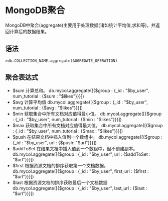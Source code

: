 # MongoDB聚合
MongoDB中聚合(aggregate)主要用于处理数据(诸如统计平均值,求和等)，并返回计算后的数据结果。

## 语法
```
>db.COLLECTION_NAME.aggregate(AGGREGATE_OPERATION)
```

## 聚合表达式
* $sum	计算总和。	db.mycol.aggregate([{$group : {_id : "$by_user", num_tutorial : {$sum : "$likes"}}}])
* $avg	计算平均值	db.mycol.aggregate([{$group : {_id : "$by_user", num_tutorial : {$avg : "$likes"}}}])
* $min	获取集合中所有文档对应值得最小值。	db.mycol.aggregate([{$group : {_id : "$by_user", num_tutorial : {$min : "$likes"}}}])
* $max	获取集合中所有文档对应值得最大值。	db.mycol.aggregate([{$group : {_id : "$by_user", num_tutorial : {$max : "$likes"}}}])
* $push	在结果文档中插入值到一个数组中。	db.mycol.aggregate([{$group : {_id : "$by_user", url : {$push: "$url"}}}])
* $addToSet	在结果文档中插入值到一个数组中，但不创建副本。	db.mycol.aggregate([{$group : {_id : "$by_user", url : {$addToSet : "$url"}}}])
* $first	根据资源文档的排序获取第一个文档数据。	db.mycol.aggregate([{$group : {_id : "$by_user", first_url : {$first : "$url"}}}])
* $last	根据资源文档的排序获取最后一个文档数据	db.mycol.aggregate([{$group : {_id : "$by_user", last_url : {$last : "$url"}}}])